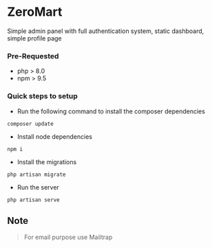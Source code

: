 # ZeroMart

Simple admin panel with full authentication system, static dashboard, simple profile page

### Pre-Requested
- php > 8.0
- npm > 9.5

### Quick steps to setup

- Run the following command to install the composer dependencies
```
composer update
```
- Install node dependencies
```
npm i 
```
- Install the migrations
```
php artisan migrate
```
- Run the server
```
php artisan serve
```

## Note

> For email purpose use Mailtrap
